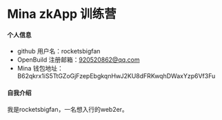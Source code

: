# Mina zkApp 训练营


#### 个人信息

- github 用户名：rocketsbigfan
- OpenBuild 注册邮箱：920520862@qq.com
- Mina 钱包地址：B62qkrx1iS5TtGZoGjFzepEbgkqnHwJ2KU8dFRKwqhDWaxYzp6Vf3Fu

#### 自我介绍

我是rocketsbigfan，一名想入行的web2er。